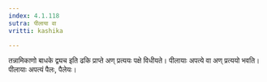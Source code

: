 ```yaml
---
index: 4.1.118
sutra: पीलाया वा
vritti: kashika

---
```

तन्नामिकाणो बाधके द्व्यच इति ढकि प्राप्ते अण् प्रत्ययः पक्षे विधीयते। पीलायाः अपत्ये वा अण् प्रत्ययो भवति। पीलायाः अपत्यं पैलः, पैलेयः।